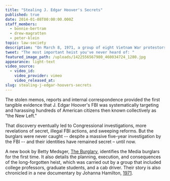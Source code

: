 ```yaml
---
title: "Stealing J. Edgar Hoover's Secrets"
published: true
date: 2014-01-08T00:00:00.000Z
staff_members:
  - bonnie-bertram
  - drew-magratten
  - peter-klein
topic: law-society
description: "On March 8, 1971, a group of eight Vietnam War protestors broke into a Federal Bureau of Investigation field office in Media, Pennsylvania and stole hundreds of government documents that shocked a nation."
tweet: "The most important heist you've never heard of: "
featured_image_path: /uploads/1422556567980_460034724_1280.jpg
appearance: light-text
video_source:
  - video_id:
    video_provider: vimeo
    video_released_at:
slug: stealing-j-edgar-hoovers-secrets
---
```


The stolen memos, reports and internal correspondence provided the first tangible evidence that J. Edgar Hoover's FBI was systematically targeting and harassing hundreds of American citizens then known collectively as “the New Left."

That discovery eventually led to Congressional investigations, more revelations of secret, illegal FBI actions, and sweeping reforms. But the burglars were never caught -- despite a massive five-year investigation by the FBI -- and their identities have remained secret – until now.

A new book by Betty Medsger, [The Burglary](http://theburglary.com), identifies the Media burglars for the first time. It also details the planning, execution, and consequences of the long-forgotten heist, which was carried out by a group that included college professors, graduate students, and a cab driver. Their story is also chronicled in a new documentary by Johanna Hamilton, [1971](http://www.1971film.com).

